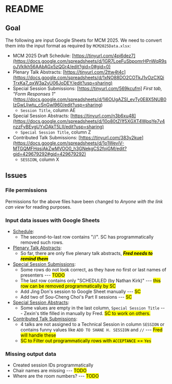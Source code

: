 # README

## Goal

The following are input Google Sheets for MCM 2025. We need to convert them into the input format as required by 
`MCM2025Data.xlsx`:

*   MCM 2025 Draft Schedule: [https://tinyurl.com/4pj6dez7](https://docs.google.com/spreadsheets/d/1GR7LoeFuSbpomrHPnWqR9soJVkIkh56AAbAGx5zQGr4/edit?gid=0#gid=0)
*   Plenary Talk Abstracts: [https://tinyurl.com/2ttw4t4c](https://docs.google.com/spreadsheets/d/1xNO88DO2COTkJ1vOzCXQiTrxKa7_pxW3a2yU06JoDEY/edit?usp=sharing)
*   Special Session Submissions: [https://tinyurl.com/569kcufm] _First tab, "Form Responses 1"_
  (https://docs.google.com/spreadsheets/d/1i6OUgAZSI_evTy0E8X5NUB0IzGwLIjwtu_cSnGwl960/edit?usp=sharing)
	- `Session Title`, column AE
*   Special Session Abstracts: [https://tinyurl.com/n3b6xu48](https://docs.google.com/spreadsheets/d/10o80tZl1f5XGXT4WpqYe7v4nzzFyBEvgUYxDAkT5LlI/edit?usp=sharing)
	- `Special Session Title`, column Z
*   Contributed Talk Submissions: [https://tinyurl.com/383y2kue](https://docs.google.com/spreadsheets/d/1o1WeviV-MTGQMFHqsiAkZwMVOO0_h3GNekgCS2fojGM/edit?gid=429679292#gid=429679292)
	- `SESSION`, column X

## Issues

### File permissions 
Permissions for the above files have been changed to _Anyone with the link can view_ for reading purposes.

### Input data issues with Google Sheets 
* [Schedule](https://github.com/fjhickernell/MCM-2025-Program/blob/main/preprocess/input/schedule.csv):
	- The second-to-last row contains "//". SC has programmatically removed such rows.
* [Plenary Talk Abstracts](https://github.com/fjhickernell/MCM-2025-Program/blob/main/preprocess/input/plenary_abstracts.csv):
	- So far, there are only five plenary talk abstracts, <mark>***Fred needs to remind them***<mark>
* [Special Session Submissions](https://github.com/fjhickernell/MCM-2025-Program/blob/main/preprocess/input/special_session_submissions.csv):
	- Some rows do not look correct, as they have no first or last names of presenters --- <mark>TODO<mark>
	- The last row contains only "SCHEDULED (by Nathan Kirk)" --- <mark>this row can be removed programmatically by SC <mark>
	- Add Jing Don's session to Google Sheet manually --- <mark>SC<mark>
	- Add two of Sou-Cheng Choi's Part II sessions  --- <mark>SC<mark>
* [Special Session Abstracts](https://github.com/fjhickernell/MCM-2025-Program/blob/main/preprocess/input/special_session_abstracts.csv):
	- Some values are empty in the last column, `Special Session Title` --- Zexin's title filled in manually by Fred. <mark>SC to work on others.<mark>
* [Contributed Talk Submissions](https://github.com/fjhickernell/MCM-2025-Program/blob/main/preprocess/input/contributed_talk_submissions.csv):
	- 4 talks are not assigned to a Technical Session in column `SESSION` or contains funny values like `ADD TO SHANE H. SESSION` and 
`//` --- <Mark>Fred will handle these</mark>
	- <mark>SC to Filter out programmatically rows with `ACCEPTANCE` == `Yes`<mark>
  
### Missing output data
  
* Created session IDs programmatically
* Chair names are missing --- <mark>TODO<mark>
* Where are the room numbers?  --- <mark>TODO<mark>


